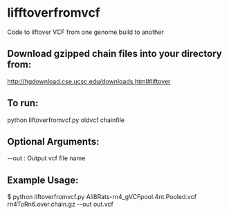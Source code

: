 # lifftoverfromvcf
Code to liftover VCF from one genome build to another

## Download gzipped chain files into your directory from:
http://hgdownload.cse.ucsc.edu/downloads.html#liftover

## To run:
python liftoverfromvcf.py oldvcf chainfile

## Optional Arguments:
--out : Output vcf file name

## Example Usage:
$ python liftoverfromvcf.py All8Rats-rn4_gVCFpool.4nt.Pooled.vcf rn4ToRn6.over.chain.gz --out out.vcf

